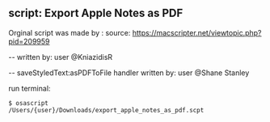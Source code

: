## script: Export Apple Notes as PDF

Orginal script was made by : source: <a href="https://macscripter.net/viewtopic.php?pid=209959">https://macscripter.net/viewtopic.php?pid=209959</a>

-- written by: user @KniazidisR

-- saveStyledText:asPDFToFile handler written by: user @Shane Stanley



run terminal:

<code>$ osascript /Users/{user}/Downloads/export_apple_notes_as_pdf.scpt</code>
